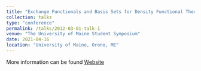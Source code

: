 ```yaml
---
title: "Exchange Functionals and Basis Sets for Density Functional Theory Study of ZnO Nanoclusters in Photocatalytic Reactions (Oral)"
collection: talks
type: "conference"
permalink: /talks/2012-03-01-talk-1
venue: "The University of Maine Student Symposium"
date: 2021-04-16
location: "University of Maine, Orono, ME"
---
```


More information can be found [Website](https://video.maine.edu/media/Duwage%20Charitha%20Perera/1_gsj280qj)

